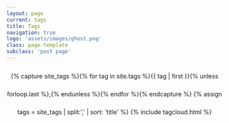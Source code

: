 ```yaml
---
layout: page
current: tags
title: Tags
navigation: true
logo: 'assets/images/ghost.png'
class: page-template
subclass: 'post page'
---
```


<p style="text-align: center; line-height: 3em;">
{% capture site_tags %}{% for tag in site.tags %}{{ tag | first }}{% unless forloop.last %},{% endunless %}{% endfor %}{% endcapture %}
{% assign tags = site_tags | split:',' | sort: 'title' %}
{% include tagcloud.html %}
</p>